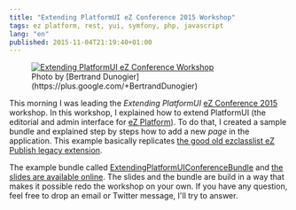 ```yaml
---
title: "Extending PlatformUI eZ Conference 2015 Workshop"
tags: ez platform, rest, yui, symfony, php, javascript
lang: "en"
published: 2015-11-04T21:19:40+01:00
---
```


<figure class="object-center">
    <a href="/images/extending-platformui-ezconference-2015.jpg"><img src="/images/660x/extending-platformui-ezconference-2015.jpg" alt="Extending PlatformUI eZ Conference Workshop"></a>
    <figcaption>
    Photo by [Bertrand Dunogier](https://plus.google.com/+BertrandDunogier)
    </figcaption>
</figure>

This morning I was leading the *Extending PlatformUI* [eZ Conference
2015](http://conference.ez.no) workshop. In this workshop, I explained how to
extend PlatformUI (the editorial and admin interface for [eZ
Platform](http://ezplatform.com)). To do that, I created a sample bundle and
explained step by steps how to add a new *page* in the application. This example
basically replicates [the good old ezclasslist eZ Publish legacy
extension](http://damien.pobel.fr/tag/ez+class+lists).

The example bundle called
[ExtendingPlatformUIConferenceBundle](https://github.com/ezsystems/ExtendingPlatformUIConferenceBundle)
and [the slides are available
online](http://dpobel.github.io/slides-ez/extending-platformui-ezconference-2015/).
The slides and the bundle are build in a way that makes it possible redo the
workshop on your own. If you have any question, feel free to drop an email or
Twitter message, I'll try to answer.
